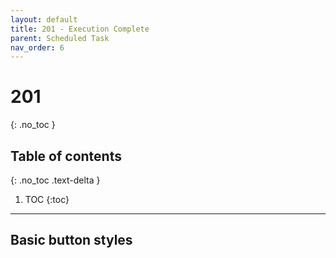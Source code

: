```yaml
---
layout: default
title: 201 - Execution Complete
parent: Scheduled Task
nav_order: 6
---
```

# 201
{: .no_toc }

## Table of contents
{: .no_toc .text-delta }

1. TOC
{:toc}

---
## Basic button styles
